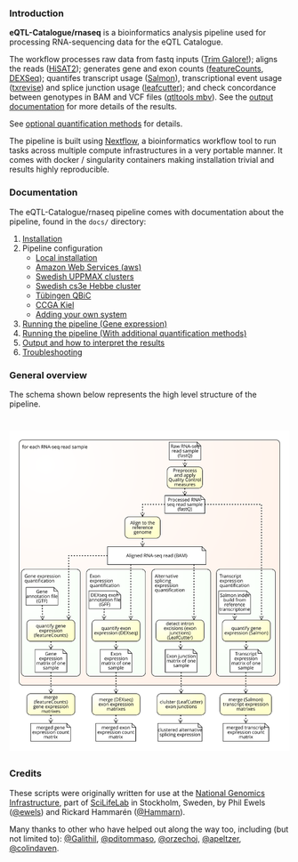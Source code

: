 ### Introduction

**eQTL-Catalogue/rnaseq** is a bioinformatics analysis pipeline used for processing RNA-sequencing data for the eQTL Catalogue.

The workflow processes raw data from fastq inputs ([Trim Galore!](https://www.bioinformatics.babraham.ac.uk/projects/trim_galore/)); aligns the reads ([HiSAT2](https://ccb.jhu.edu/software/hisat2/index.shtml)); generates gene and exon counts ([featureCounts](http://bioinf.wehi.edu.au/featureCounts/), [DEXSeq](https://bioconductor.org/packages/release/bioc/html/DEXSeq.html)); quantifes transcript usage ([Salmon](https://combine-lab.github.io/salmon/)), transcriptional event usage ([txrevise](https://github.com/kauralasoo/txrevise)) and splice junction usage ([leafcutter](https://davidaknowles.github.io/leafcutter/)); and check concordance between genotypes in BAM and VCF files ([qtltools mbv](https://qtltools.github.io/qtltools/)). See the [output documentation](docs/output.md) for more details of the results.

See [optional quantification methods](docs/extra_phenotype_quantification.md) for details.

The pipeline is built using [Nextflow](https://www.nextflow.io), a bioinformatics workflow tool to run tasks across multiple compute infrastructures in a very portable manner. It comes with docker / singularity containers making installation trivial and results highly reproducible.

### Documentation
The eQTL-Catalogue/rnaseq pipeline comes with documentation about the pipeline, found in the `docs/` directory:

1. [Installation](docs/installation.md)
2. Pipeline configuration
    * [Local installation](docs/configuration/local.md)
    * [Amazon Web Services (aws)](docs/configuration/aws.md)
    * [Swedish UPPMAX clusters](docs/configuration/uppmax.md)
    * [Swedish cs3e Hebbe cluster](docs/configuration/c3se.md)
    * [Tübingen QBiC](docs/configuration/qbic.md)
    * [CCGA Kiel](docs/configuration/ccga.md)
    * [Adding your own system](docs/configuration/adding_your_own.md)
3. [Running the pipeline (Gene expression)](docs/usage.md)
4. [Running the pipeline (With additional quantification methods)](docs/extra_phenotype_quantification.md)
5. [Output and how to interpret the results](docs/output.md)
6. [Troubleshooting](docs/troubleshooting.md)

### General overview 
The schema shown below represents the high level structure of the pipeline.
# ![nfcore/rnaseq](docs/images/pipeline_high_level_schema.svg)

### Credits
These scripts were originally written for use at the [National Genomics Infrastructure](https://portal.scilifelab.se/genomics/), part of [SciLifeLab](http://www.scilifelab.se/) in Stockholm, Sweden, by Phil Ewels ([@ewels](https://github.com/ewels)) and Rickard Hammarén ([@Hammarn](https://github.com/Hammarn)).

Many thanks to other who have helped out along the way too, including (but not limited to):
[@Galithil](https://github.com/Galithil),
[@pditommaso](https://github.com/pditommaso),
[@orzechoj](https://github.com/orzechoj),
[@apeltzer](https://github.com/apeltzer),
[@colindaven](https://github.com/colindaven).
